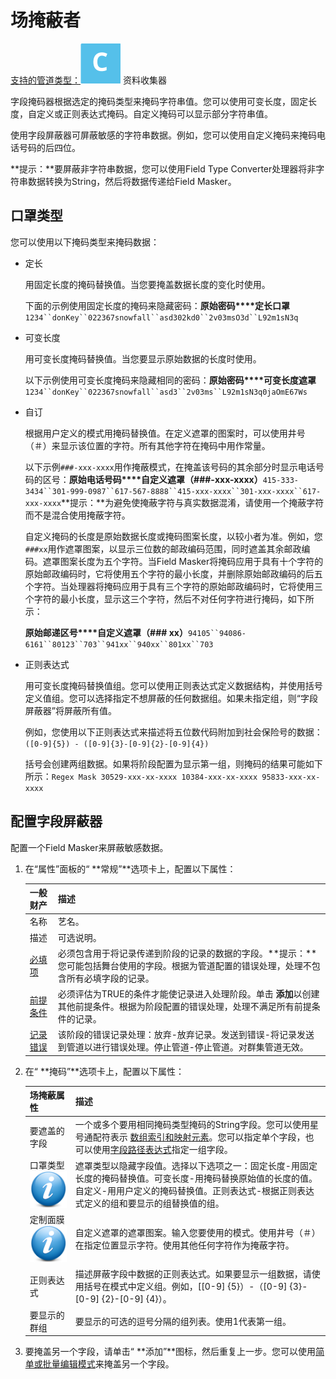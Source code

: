 # 场掩蔽者

[支持的管道类型：](https://streamsets.com/documentation/controlhub/latest/help/datacollector/UserGuide/Pipeline_Configuration/ProductIcons_Doc.html#concept_mjg_ly5_pgb)![img](imgs/icon-SDC-20200310180032285.png) 资料收集器

字段掩码器根据选定的掩码类型来掩码字符串值。您可以使用可变长度，固定长度，自定义或正则表达式掩码。自定义掩码可以显示部分字符串值。

使用字段屏蔽器可屏蔽敏感的字符串数据。例如，您可以使用自定义掩码来掩码电话号码的后四位。

**提示：**要屏蔽非字符串数据，您可以使用Field Type Converter处理器将非字符串数据转换为String，然后将数据传递给Field Masker。

## 口罩类型

您可以使用以下掩码类型来掩码数据：

- 定长

  用固定长度的掩码替换值。当您要掩盖数据长度的变化时使用。

  下面的示例使用固定长度的掩码来隐藏密码：**原始密码****定长口罩**`1234``donKey``022367snowfall``asd302kd0``2v03msO3d``L92m1sN3q`

- 可变长度

  用可变长度掩码替换值。当您要显示原始数据的长度时使用。

  以下示例使用可变长度掩码来隐藏相同的密码：**原始密码****可变长度遮罩**`1234``donKey``022367snowfall``asd3``2v03ms``L92m1sN3q0jaOmE67Ws`

- 自订

  根据用户定义的模式用掩码替换值。在定义遮罩的图案时，可以使用井号（＃）来显示该位置的字符。所有其他字符在掩码中用作常量。

  以下示例`###-xxx-xxxx`用作掩蔽模式，在掩盖该号码的其余部分时显示电话号码的区号：**原始电话号码****自定义遮罩（###-xxx-xxxx）**`415-333-3434``301-999-0987``617-567-8888``415-xxx-xxxx``301-xxx-xxxx``617-xxx-xxxx`**提示：**为避免使掩蔽字符与真实数据混淆，请使用一个掩蔽字符而不是混合使用掩蔽字符。

  自定义掩码的长度是原始数据长度或掩码图案长度，以较小者为准。例如，您`###xx`用作遮罩图案，以显示三位数的邮政编码范围，同时遮盖其余邮政编码。遮罩图案长度为五个字符。当Field Masker将掩码应用于具有十个字符的原始邮政编码时，它将使用五个字符的最小长度，并删除原始邮政编码的后五个字符。当处理器将掩码应用于具有三个字符的原始邮政编码时，它将使用三个字符的最小长度，显示这三个字符，然后不对任何字符进行掩码，如下所示：

  **原始邮递区号****自定义遮罩（### xx）**`94105``94086-6161``80123``703``941xx``940xx``801xx``703`

- 正则表达式

  用可变长度掩码替换值组。您可以使用正则表达式定义数据结构，并使用括号定义值组。您可以选择指定不想屏蔽的任何数据组。如果未指定组，则“字段屏蔽器”将屏蔽所有值。

  例如，您使用以下正则表达式来描述将五位数代码附加到社会保险号的数据：`([0-9]{5}) - ([0-9]{3}-[0-9]{2}-[0-9]{4}) `

  括号会创建两组数据。如果将阶段配置为显示第一组，则掩码的结果可能如下所示：`Regex Mask 30529-xxx-xx-xxxx 10384-xxx-xx-xxxx 95833-xxx-xx-xxxx`

## 配置字段屏蔽器

配置一个Field Masker来屏蔽敏感数据。

1. 在“属性”面板的“ **常规”**选项卡上，配置以下属性：

   | 一般财产                                                     | 描述                                                         |
   | :----------------------------------------------------------- | :----------------------------------------------------------- |
   | 名称                                                         | 艺名。                                                       |
   | 描述                                                         | 可选说明。                                                   |
   | [必填项](https://streamsets.com/documentation/controlhub/latest/help/datacollector/UserGuide/Pipeline_Design/DroppingUnwantedRecords.html#concept_dnj_bkm_vq) | 必须包含用于将记录传递到阶段的记录的数据的字段。**提示：**您可能包括舞台使用的字段。根据为管道配置的错误处理，处理不包含所有必填字段的记录。 |
   | [前提条件](https://streamsets.com/documentation/controlhub/latest/help/datacollector/UserGuide/Pipeline_Design/DroppingUnwantedRecords.html#concept_msl_yd4_fs) | 必须评估为TRUE的条件才能使记录进入处理阶段。单击 **添加**以创建其他前提条件。根据为阶段配置的错误处理，处理不满足所有前提条件的记录。 |
   | [记录错误](https://streamsets.com/documentation/controlhub/latest/help/datacollector/UserGuide/Pipeline_Design/ErrorHandling.html#concept_atr_j4y_5r) | 该阶段的错误记录处理：放弃-放弃记录。发送到错误-将记录发送到管道以进行错误处理。停止管道-停止管道。对群集管道无效。 |

2. 在“ **掩码”**选项卡上，配置以下属性：

   | 场掩蔽属性                                                   | 描述                                                         |
   | :----------------------------------------------------------- | :----------------------------------------------------------- |
   | 要遮盖的字段                                                 | 一个或多个要用相同掩码类型掩码的String字段。您可以使用星号通配符表示 [数组索引和映射元素](https://streamsets.com/documentation/controlhub/latest/help/datacollector/UserGuide/Pipeline_Configuration/Expressions.html#concept_vqr_sqc_wr)。您可以指定单个字段，也可以使用[字段路径表达式](https://streamsets.com/documentation/controlhub/latest/help/datacollector/UserGuide/Pipeline_Configuration/Expressions.html#concept_ir4_rxt_3cb)指定一组字段。 |
   | 口罩类型 [![img](imgs/icon_moreInfo-20200310180032543.png)](https://streamsets.com/documentation/controlhub/latest/help/datacollector/UserGuide/Processors/FieldMasker.html#concept_vwp_gh4_wq) | 遮罩类型以隐藏字段值。选择以下选项之一：固定长度-用固定长度的掩码替换值。可变长度-用掩码替换原始值的长度的值。自定义-用用户定义的掩码替换值。正则表达式-根据正则表达式定义的组和要显示的组替换值的组。 |
   | 定制面膜[![img](imgs/icon_moreInfo-20200310180032543.png)](https://streamsets.com/documentation/controlhub/latest/help/datacollector/UserGuide/Processors/FieldMasker.html#concept_vwp_gh4_wq) | 自定义遮罩的遮罩图案。输入您要使用的模式。使用井号（＃）在指定位置显示字符。使用其他任何字符作为掩蔽字符。 |
   | 正则表达式                                                   | 描述屏蔽字段中数据的正则表达式。如果要显示一组数据，请使用括号在模式中定义组。例如，[[0-9] {5}）-（[0-9] {3}-[0-9] {2}-[0-9] {4}）。 |
   | 要显示的群组                                                 | 要显示的可选的逗号分隔的组列表。使用1代表第一组。            |

3. 要掩盖另一个字段，请单击“ **添加”**图标，然后重复上一步。您可以使用[简单或批量编辑模式](https://streamsets.com/documentation/controlhub/latest/help/datacollector/UserGuide/Pipeline_Configuration/SimpleBulkEdit.html#concept_alb_b3y_cbb)来掩盖另一个字段。